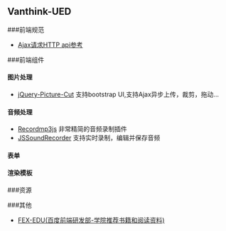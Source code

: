 ## Vanthink-UED
###前端规范
* <a href="ajax-request.md">Ajax请求HTTP api参考</a>

###前端组件
#### 图片处理
+ <a href="https://github.com/TuyoshiVinicius/jQuery-Picture-Cut">jQuery-Picture-Cut</a> 支持bootstrap UI,支持Ajax异步上传，裁剪，拖动...

#### 音频处理
+ <a href="https://github.com/nusofthq/Recordmp3js">Recordmp3js</a> 非常精简的音频录制插件
+ <a href="https://github.com/daaain/JSSoundRecorder">JSSoundRecorder</a> 支持实时录制，编辑并保存音频

#### 表单

#### 渲染模板

###资源

###其他

+ <a href="https://github.com/fex-team/fex-edu">FEX-EDU(百度前端研发部-学院推荐书籍和阅读资料)</a>
